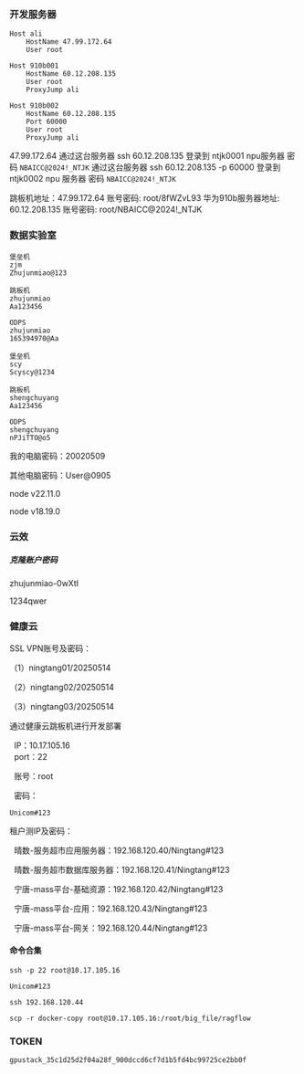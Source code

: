 
### 开发服务器

```
Host ali
    HostName 47.99.172.64
    User root

Host 910b001
    HostName 60.12.208.135
    User root
    ProxyJump ali

Host 910b002
    HostName 60.12.208.135
    Port 60000
    User root
    ProxyJump ali
```

47.99.172.64  通过这台服务器
ssh 60.12.208.135  登录到 ntjk0001 npu服务器 密码 `NBAICC@2024!_NTJK`
通过这台服务器
ssh 60.12.208.135 -p 60000 登录到 ntjk0002 npu 服务器 密码 `NBAICC@2024!_NTJK`

跳板机地址：47.99.172.64
账号密码: root/8fWZvL93
华为910b服务器地址:
60.12.208.135
账号密码:
root/NBAICC@2024!_NTJK

### 数据实验室

```
堡垒机
zjm
Zhujunmiao@123

跳板机
zhujunmiao
Aa123456

ODPS
zhujunmiao
165394970@Aa
```

```
堡垒机
scy 
Scyscy@1234

跳板机
shengchuyang
Aa123456

ODPS
shengchuyang
nPJiTTO@o5
```

我的电脑密码：20020509

其他电脑密码：User@0905


node v22.11.0

node v18.19.0


### 云效

##### 克隆账户密码

zhujunmiao-0wXtI

1234qwer

### 健康云

SSL VPN账号及密码：

（1）ningtang01/20250514

（2）ningtang02/20250514

（3）ningtang03/20250514

通过健康云跳板机进行开发部署

  IP：10.17.105.16  
  port：22

  账号：root

  密码：

```
Unicom#123
```

租户测IP及密码：

  晴数-服务超市应用服务器：192.168.120.40/Ningtang#123

  晴数-服务超市数据库服务器：192.168.120.41/Ningtang#123

  宁唐-mass平台-基础资源：192.168.120.42/Ningtang#123

  宁唐-mass平台-应用：192.168.120.43/Ningtang#123

  宁唐-mass平台-网关：192.168.120.44/Ningtang#123

#### 命令合集

```
ssh -p 22 root@10.17.105.16
```

```
Unicom#123
```

```
ssh 192.168.120.44
```

```
scp -r docker-copy root@10.17.105.16:/root/big_file/ragflow 
```

### TOKEN

```
gpustack_35c1d25d2f04a28f_900dccd6cf7d1b5fd4bc99725ce2bb0f
```